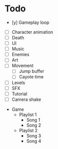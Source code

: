 # Todo

- [y] Gameplay loop
- [ ] Character animation
- [ ] Death
- [ ] UI
- [ ] Music
- [ ] Enemies
- [ ] Art
- [ ] Movement
  - [ ] Jump buffer
  - [ ] Cayote time
- [ ] Levels
- [ ] SFX
- [ ] Tutorial
- [ ] Camera shake

- Game
  - Playlist 1
    - Song 1
    - Song 2
  - Playlist 2
    - Song 3
    - Song 4
